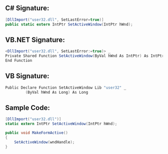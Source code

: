 
## C# Signature:
```cs
[DllImport("user32.dll", SetLastError=true)]
public static extern IntPtr SetActiveWindow(IntPtr hWnd);
```

## VB.NET Signature:
```cs
<DllImport("user32.dll", SetLastError:=true)> _
Private Shared Function SetActiveWindow(ByVal hWnd As IntPtr) As IntPtr
End Function
```

## VB Signature:
```cs
Public Declare Function SetActiveWindow Lib "user32" _
         (ByVal hWnd As Long) As Long
```

## Sample Code:
```cs
[DllImport("user32.dll")]
static extern IntPtr SetActiveWindow(IntPtr hWnd);

public void MakeFormActive() 
{
    SetActiveWindow(wndHandle);
}
```
